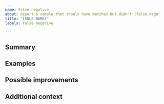 ```yaml
---
name: False negative
about: Report a sample that should have matched but didn't (false negative)
title: "[RULE NAME]"
labels: false negative

---
```


<!--

Have you read capa's Code of Conduct? By filing an Issue, you are expected to comply with it, including treating everyone with respect: https://github.com/mandiant/capa/blob/master/CODE_OF_CONDUCT.md
-->

## Summary

<!-- Rule name and one paragraph explanation of the false negative. -->

## Examples

<!-- If you can, please include a hash for the sample you'd expect capa to match. If you've reverse engineered the sample please also include offsets or any additional information. -->

## Possible improvements

<!-- How can the rule be improved? -->

## Additional context

<!-- Add any other context or screenshots about the false negative here. -->
